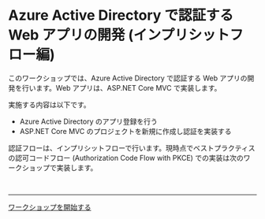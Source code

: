 # Azure Active Directory で認証する Web アプリの開発 (インプリシットフロー編)

このワークショップでは、Azure Active Directory で認証する Web アプリの開発を行います。Web アプリは、<span>ASP</span>.NET Core MVC で実装します。

実施する内容は以下です。

- Azure Active Directory のアプリ登録を行う
- <span>ASP</span>.NET Core MVC のプロジェクトを新規に作成し認証を実装する

認証フローは、インプリシットフローで行います。現時点でベストプラクティスの認可コードフロー (Authorization Code Flow with PKCE) での実装は次のワークショップで実装します。

<br>

---

[ワークショップを開始する](./1_configure-app-registration.md)